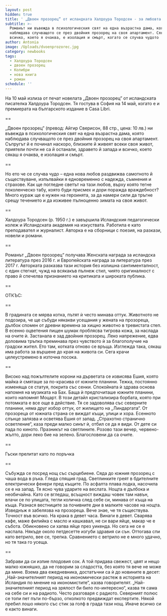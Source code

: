 ```yaml
---
layout: post
hidden: true
title: ' „Двоен прозорец” от исландката Халдоура Тородсен - за любовта в зимата на живота без сантимент'
subtitle: >-
  Романът ни въвежда в психологическия свят на една възрастна дама, която
  наблюдава случващото се през двойния прозорец на своя апартамент. Сякаш
  всичко, което я очаква, е изолация и смърт, когато се случва чудото
author: Antonia
image: /Uploads/dvoenprozorec.jpg
category: newbooks
tags:
  - Халдоура Тородсен
  - двоен прозорец
  - Колибри
  - нова книга
  - роман
schedule: ''
---
```

На 10 май излиза от печат новелата „Двоен прозорец” от исландската писателка Халдоура Тородсен. Тя гостува в София на 14 май, когато е и премиерата на българското издание в Casa Libri.

\==

„Двоен прозорец” (превод: Айгир Сверисон, 88 стр., цена: 10 лв.) ни въвежда в психологическия свят на една възрастна дама, която наблюдава случващото се през двойния прозорец на своя апартамент. Съпругът й е починал наскоро, близките й живеят всеки своя живот, приятели почти не са й останали, здравето й запада и всичко, което сякаш я очаква, е изолация и смърт. 

\==

Но ето че се случва чудо – една нова любов раздвижва самотното й съществуване, изпълвайки я едновременно с надежда, съмнения и страхове. Как ще погледне светът на тази любов, върху която тегне поколенческо табу, която буди присмех и дори поражда враждебност? Много кураж ще е нужен на героинята, за да намери сили да тръгне срещу течението и да изживее пълноценно зимата на своя живот.

\==

Халдоура Тородсен (р. 1950 г.) е завършила Исландския педагогически колеж и Исландската академия на изкуствата. Работила е като преподавател и журналист. Авторка е на сборници с поезия, на разкази, новели и романи. 

\==

Романът „Двоен прозорец“ получава Женската награда за исландска литература през 2016 г. и Европейската награда за литература през 2017 г. Авторката разказва тази история без излишна сантименталност, с един стегнат, чужд на всякакъв пълнеж стил, чиято оригиналност с право й спечелва признанието на критиката и широката публика.

\==

ОТКЪС:

\==

В градината се мярва котка, пътят ѝ често минава оттук. Животното не подозира, че ще събуди някакви усещания у жената на прозореца, дълбок спомен от древни времена за хищно животно в тревистата степ. В есенно оцветения пищен шумак проблясва тигрова кожа, за наслада на очите ѝ. Застанала е зад двойния прозорец. Леко напрежение, едва доловима тръпка преминава през чувството ѝ за благополучие на градски жител. Ето там, котката отново се връща. Изглежда така, сякаш има работа за вършене до края на живота си. Сега крачи целеустремено в източна посока. 

\==

Високо над пожълтелите корони на дърветата се извисява Ешия, която майка ѝ смяташе за по-красива от южните планини. Тежка, постоянно изменяща се статуя, покрита със сенки. Спокойната ѝ здрава основа напомня на музиката на Бах. Баща ѝ предпочиташе южните планини, които напомнят Моцарт. В този детайл кристализира борбата, която при потомката е все още в действие. Тя се задоволява със северните планини, няма друг избор оттук, от жилището на „Линдаргата“. От прозореца от южната страна се виждат къщи, улици и хора. Есенното слънце залязва и осветява Ешия от запад. „Страхотно странично осветление“, каза преди малко синът ѝ, отбил се да я види. От дете си пада по киното. Празникът на светлините. Розово тази вечер, червено-жълто, дори леко бие на зелено. Благословени да са очите. 

\==

Гъски прелитат като по поръчка 

\==

Събужда се посред нощ със сърцебиене. Сяда до южния прозорец с чаша вода в ръка. Гледа спящия град. Светлинките греят в бдителните електрически фенери пред къщите. По асфалта плава лодка, насочила се е на запад. Тя ясно чува ударите на веслата. Нощта е дълбока и необичайна. Като се вгледаш, всъщност виждаш човек там навън, влачи се по улицата, тегли количка след себе си, минава от къща на къща. Разнася вестниците за почивните дни в малките часове на нощта. Изведнъж я забелязва на прозореца. Вече знае, че тя съществува. Точност във всичко. На крака в девет часа. Винаги в девет. Сварява кафе, маже филийка с масло и кашкавал, не си вари яйце, макар че е събота. Обикновено си хапва яйце през уикенда. Но сега не се е наспала. Някъде около петдесетте изгуби здравия си сън. Оттогава спи като ветрило, вее се, трепка. Сравнението с ветрило не е много удачно, но тя така го усеща. 

\==

Забрави да си изпие плодовия сок. А той придава свежест, цвят и нещо малко южняшко, да не говорим за сладостта, без която тя вече не може да мине. Взема два ежедневника, достатъчни са ѝ до новините в десет: „Най-значителният период на икономически растеж в историята на Исландия по мнение на икономистите“, казва говорителят. „Най-значителният период на зрялост би било по-интересно“, казва тя сама на себе си и на радиото. Често разговаря с радиото. Северният полюс се топи пет пъти по-бързо, отколкото предвиждат експертите. Някой пребил лошо някого със стик за голф в града тази нощ. Иначе всичко си е както винаги.
